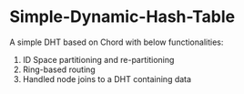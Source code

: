 # Simple-Dynamic-Hash-Table

A simple DHT based on Chord with below functionalities:
1. ID Space partitioning and re-partitioning
2. Ring-based routing
3. Handled node joins to a DHT containing data
